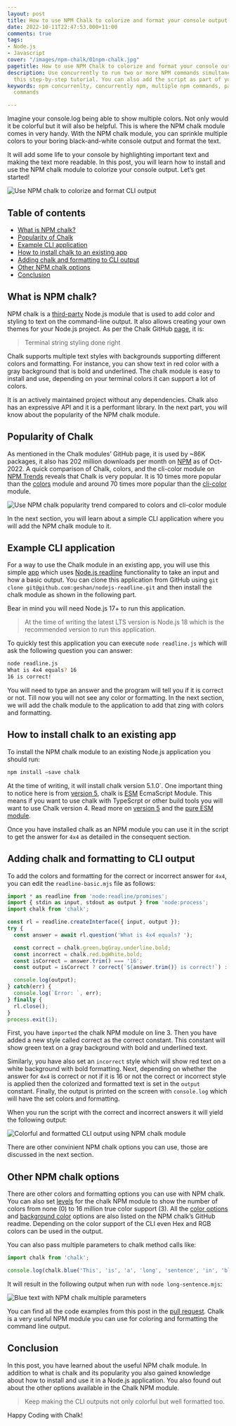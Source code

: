 ```yaml
---
layout: post
title: How to use NPM Chalk to colorize and format your console output
date: 2022-10-11T22:47:53.000+11:00
comments: true
tags:
- Node.js
- Javascript
cover: "/images/npm-chalk/01npm-chalk.jpg"
pagetitle: How to use NPM Chalk to colorize and format your console output
description: Use concurrently to run two or more NPM commands simultaneously following
  this step-by-step tutorial. You can also add the script as part of you package.json.
keywords: npm concurrenlty, concurrently npm, multiple npm commands, parallel npm
  commands

---
```

Imagine your console.log being able to show multiple colors. Not only would it be colorful but it will also be helpful. This is where the NPM chalk module comes in very handy. With the NPM chalk module, you can sprinkle multiple colors to your boring black-and-white console output and format the text. 

It will add some life to your console by highlighting important text and making the text more readable. In this post, you will learn how to install and use the NPM chalk module to colorize your console output. Let’s get started!

<!-- more -->

<img class="center" loading="lazy" src="/images/npm-chalk/01npm-chalk.jpg" title="Use NPM chalk to colorize and format CLI output" alt="Use NPM chalk to colorize and format CLI output">

## Table of contents

* [What is NPM chalk?](#what-is-npm-chalk)
* [Popularity of Chalk](#popularity-of-chalk)
* [Example CLI application](#example-cli-application)
* [How to install chalk to an existing app](#how-to-install-chalk-to-an-existing-app)
* [Adding chalk and formatting to CLI output](#adding-chalk-and-formatting-to-cli-output)
* [Other NPM chalk options](#other-npm-chalk-options)
* [Conclusion](#conclusion)

## What is NPM chalk?

NPM chalk is a [third-party](https://www.npmjs.com/package/chalk) Node.js module that is used to add color and styling to text on the command-line output. It also allows creating your own themes for your Node.js project. As per the Chalk GitHub [page](https://github.com/chalk/chalk), it is:

> Terminal string styling done right

Chalk supports multiple text styles with backgrounds supporting different colors and formatting. For instance, you can show text in red color with a gray background that is bold and underlined. The chalk module is easy to install and use, depending on your terminal colors it can support a lot of colors. 

It is an actively maintained project without any dependencies. Chalk also has an expressive API and it is a performant library. In the next part, you will know about the popularity of the NPM chalk module.

## Popularity of Chalk

As mentioned in the Chalk modules’ GitHub page, it is used by ~86K packages, it also has 202 million downloads per month on [NPM](https://www.npmjs.com/package/chalk) as of Oct-2022. A quick comparison of Chalk, colors, and the cli-color module on [NPM Trends](https://npmtrends.com/chalk-vs-cli-color-vs-colors) reveals that Chalk is very popular. It is 10 times more popular than the [colors](https://npmjs.com/package/colors) module and around 70 times more popular than the [cli-color](https://npmjs.com/package/cli-color) module.

<img class="center" loading="lazy" src="/images/npm-chalk/02npm-chalk-trends.jpg" title="Use NPM chalk popularity trend compared to colors and cli-color module" alt="Use NPM chalk popularity trend compared to colors and cli-color module">

In the next section, you will learn about a simple CLI application where you will add the NPM chalk module to it.

## Example CLI application

For a way to use the Chalk module in an existing app, you will use this simple [app](https://github.com/geshan/nodejs-readline) which uses [Node.js readline](blog/2022/03/nodejs-readline/) functionality to take an input and how a basic output. You can clone this application from GitHub using `git clone git@github.com:geshan/nodejs-readline.git` and then install the chalk module as shown in the following part.

Bear in mind you will need Node.js 17+ to run this application.

> At the time of writing the latest LTS version is Node.js 18 which is the recommended version to run this application. 

To quickly test this application you can execute `node readline.js` which will ask the following question you can answer:

```bash
node readline.js
What is 4x4 equals? 16 
16 is correct!
```

You will need to type an answer and the program will tell you if it is correct or not. Till now you will not see any color or formatting. In the next section, we will add the chalk module to the application to add that zing with colors and formatting.

## How to install chalk to an existing app

To install the NPM chalk module to an existing Node.js application you should run:

```bash
npm install –save chalk
```

At the time of writing, it will install chalk version 5.1.0`. One important thing to notice here is from [version 5](https://github.com/chalk/chalk#install), chalk is [ESM](https://nodejs.org/api/esm.html) EcmaScript Module. This means if you want to use chalk with TypeScrpt or other build tools you will want to use Chalk version 4. Read more on [version 5](https://github.com/chalk/chalk/releases/tag/v5.0.0) and the [pure ESM module](https://gist.github.com/sindresorhus/a39789f98801d908bbc7ff3ecc99d99c).

Once you have installed chalk as an NPM module you can use it in the script to get the answer for `4x4` as detailed in the consequent section.

## Adding chalk and formatting to CLI output

To add the colors and formatting for the correct or incorrect answer for `4x4`, you can edit the `readline-basic.mjs` file as follows:

```js
import * as readline from 'node:readline/promises';
import { stdin as input, stdout as output } from 'node:process';
import chalk from 'chalk';

const rl = readline.createInterface({ input, output });
try {
  const answer = await rl.question('What is 4x4 equals? ');

  const correct = chalk.green.bgGray.underline.bold;
  const incorrect = chalk.red.bgWhite.bold;
  const isCorrect = answer.trim() === '16';
  const output = isCorrect ? correct(`${answer.trim()} is correct!`) : incorrect(`${answer.trim()} is incorrect. Try again.`);

  console.log(output);
} catch(err) {
  console.log(`Error: `, err);
} finally {
  rl.close();
}
process.exit(1);
```

First, you have `imported` the chalk NPM module on line 3. Then you have added a new style called correct as the correct constant. This constant will show green text on a gray background with bold and underlined text.

Similarly, you have also set an `incorrect` style which will show red text on a white background with bold formatting. Next, depending on whether the answer for `4x4` is correct or not if it is 16 or not the correct or incorrect style is applied then the colorized and formatted text is set in the `output` constant. Finally, the output is printed on the screen with `console.log` which will have the set colors and formatting. 

When you run the script with the correct and incorrect answers it will yield the following output:

<img class="center" loading="lazy" src="/images/npm-chalk/03npm-chalk-output.jpg" title="Colorful and formatted CLI output using NPM chalk module" alt="Colorful and formatted CLI output using NPM chalk module">

There are other convinient NPM chalk options you can use, those are discussed in the next section.

## Other NPM chalk options

There are other colors and formatting options you can use with NPM chalk. You can also set [levels](https://github.com/chalk/chalk#chalklevel) for the chalk NPM module to show the number of colors from none (0) to 16 million true color support (3). All the [color options](https://github.com/chalk/chalk#colors) and [background color](https://github.com/chalk/chalk#background-colors) options are also listed on the NPM chalk’s GitHub readme. Depending on the color support of the CLI even Hex and RGB colors can be used in the output.

You can also pass multiple parameters to chalk method calls like:

```js
import chalk from 'chalk';

console.log(chalk.blue('This', 'is', 'a', 'long', 'sentence', 'in', 'blue', 'using', 'chalk'));
```

It will result in the following output when run with `node long-sentence.mjs`:

<img class="center" loading="lazy" src="/images/npm-chalk/04npm-chalk-blue-text.jpg" title="Blue text with NPM chalk multiple parameters" alt="Blue text with NPM chalk multiple parameters">

You can find all the code examples from this post in the [pull request](https://github.com/geshan/nodejs-readline/pull/9/files). Chalk is a very useful NPM module you can use for coloring and formatting the command line output.

## Conclusion

In this post, you have learned about the useful NPM chalk module. In addition to what is chalk and its popularity you also gained knowledge about how to install and use it in a Node.js application. You also found out about the other options available in the Chalk NPM module. 

> Keep making the CLI outputs not only colorful but well formatted too. 

Happy Coding with Chalk!
